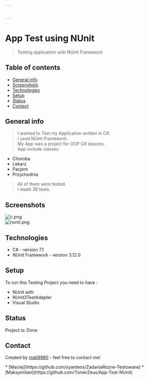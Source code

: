 ```yaml
---


---
```


<h1 id="app-test-using-nunit">App Test using NUnit</h1>
<blockquote>
<p>Testing application with NUnit Framework</p>
</blockquote>
<h2 id="table-of-contents">Table of contents</h2>
<ul>
<li><a href="#general-info">General info</a></li>
<li><a href="#screenshots">Screenshots</a></li>
<li><a href="#technologies">Technologies</a></li>
<li><a href="#setup">Setup</a></li>
<li><a href="#status">Status</a></li>
<li><a href="#contact">Contact</a></li>
</ul>
<h2 id="general-info">General info</h2>
<blockquote>
<p>I wanted to Test my Application written in C#.<br>
I used NUnit Framework.<br>
My App was a project for OOP C# lessons.<br>
App include classes:</p>
</blockquote>
<ul>
<li>Choroba</li>
<li>Lekarz</li>
<li>Pacjent</li>
<li>Przychodnia</li>
</ul>
<blockquote>
<p>All of them were tested.<br>
I made 38 tests.</p>
</blockquote>
<h2 id="screenshots">Screenshots</h2>
<p><img src="https://i.postimg.cc/cL3L30nt/c.png" alt="c.png"><br>
<img src="https://i.postimg.cc/HLymK22J/nunit.png" alt="nunit.png"></p>
<h2 id="technologies">Technologies</h2>
<ul>
<li>C# - version 7.1</li>
<li>NUnit Framework - version 3.12.0</li>
</ul>
<h2 id="setup">Setup</h2>
<p>To run this Testing Project you need to have :</p>
<ul>
<li>NUnit with</li>
<li>NUnit3TestAdapter</li>
<li>Visual Studio</li>
</ul>
<h2 id="status">Status</h2>
<p>Project is: Done</p>
<h2 id="contact">Contact</h2>
<p>Created by <a href="https://github.com/mati9980">mati9980</a> - feel free to contact me!</p>
* [Maciej](https://github.com/xyanteos/ZadaniaRozne-Testowane)
* [Maksymilian](https://github.com/TonierZeus/App-Test-NUnit)

